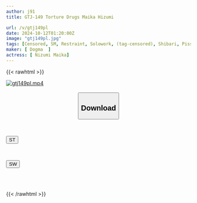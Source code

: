 ```yaml
---
author: j91
title: GTJ-149 Torture Drugs Maika Hizumi

url: /v/gtj149pl
date: 2024-10-12T01:20:00Z
image: "gtj149pl.jpg"
tags: [Censored, SM, Restraint, Solowork, (tag-censored), Shibari, Piss Drinking	]
maker: [ Dogma  ]
actress: [ Nizumi Maika]
---
```



{{< rawhtml >}}

<div class="video" data-videoid="pxvj8xv49oirYZP">
    <a href="javascript:;">
        <img src="/v/gtj149pl/gtj149pl.jpg" width="WIDTH" height="HEIGHT" alt="gtj149pl.mp4" loading="lazy">
    </a>
</div>

<script type="text/javascript" src="https://j91.asia/asset/on-demand-st.js"></script>

<br>
  <link rel="stylesheet" href="https://j91.asia/asset/bs5.css">
  
  <center>
  <button class="btn btn-primary" type="button" data-bs-toggle="collapse" data-bs-target=".multi-collapse" aria-expanded="false" aria-controls="multiCollapseExample1 multiCollapseExample2"><h2>Download</h2></button></center>
</p>
<div class="row">
  <div class="col">
    <div class="collapse multi-collapse" id="multiCollapseExample1">
      <div class="card card-body">
	      	      <br>
<div class="buttons">  
<p><a href="/v/gtj149pl/st.html" target="_blank"><button class="btn-hover color-3"><i class="fa fa-download"></i> ST</button></a></p></div>
    </div>
  </div>
</div>
  <div class="col">
    <div class="collapse multi-collapse" id="multiCollapseExample2">
      <div class="card card-body">
	      <br>
<div class="buttons">
<p><a href="/v/gtj149pl/sw.html" target="_blank"><button class="btn-hover color-2"><i class="fa fa-download"></i> SW</button></a></p></div>
<br><br>
      </div>
    </div>
  </div>
</div>

{{< /rawhtml >}}